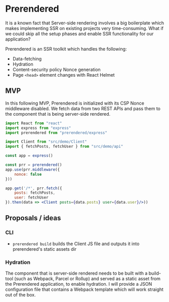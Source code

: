 # Prerendered

It is a known fact that Server-side rendering involves a big boilerplate which makes implementing SSR on existing projects very time-consuming. What if we could skip all the setup phases and enable SSR functionality for our application? 

Prerendered is an SSR toolkit which handles the following:

- Data-fetching
- Hydration
- Content-security policy Nonce generation
- Page `<head>` element changes with React Helmet

## MVP

In this following MVP, Prerendered is initialized with its CSP Nonce middleware disabled. We fetch data from two REST APIs and pass them to the component that is being server-side rendered.

```jsx
import React from "react"
import express from "express"
import prerendered from "prerendered/express"

import Client from "src/demo/Client"
import { fetchPosts, fetchUser } from "src/demo/api"

const app = express()

const prr = prerendered()
app.use(prr.middleware({
    nonce: false
}))

app.get('/*', prr.fetch({
    posts: fetchPosts,
    user: fetchUser
}).then(data => <Client posts={data.posts} user={data.user}/>))
```

## Proposals / ideas

### CLI

- `prerendered build` builds the Client JS file and outputs it into prerendered's static assets dir

### Hydration

The component that is server-side rendered needs to be built with a build-tool (such as Webpack, Parcel or Rollup) and served as a static asset from the Prerendered application, to enable hydration. I will provide a JSON configuration file that contains a Webpack template which will work straight out of the box.
